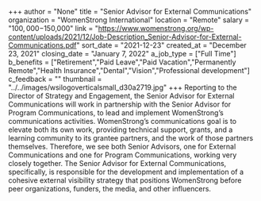 +++
author = "None"
title = "Senior Advisor for External Communications"
organization = "WomenStrong International"
location = "Remote"
salary = "$100,000-$150,000"
link = "https://www.womenstrong.org/wp-content/uploads/2021/12/Job-Description_Senior-Advisor-for-External-Communications.pdf"
sort_date = "2021-12-23"
created_at = "December 23, 2021"
closing_date = "January 7, 2022"
a_job_type = ["Full Time"]
b_benefits = ["Retirement","Paid Leave","Paid Vacation","Permanently Remote","Health Insurance","Dental","Vision","Professional development"]
c_feedback = ""
thumbnail = "../../images/wsilogoverticalsmall_d30a2719.jpg"
+++
Reporting to the Director of Strategy and Engagement, the Senior Advisor for External Communications will work in partnership with the Senior Advisor for Program Communications, to lead and implement WomenStrong’s communications activities. WomenStrong’s communications goal is to elevate both its own work, providing technical support, grants, and a learning community to its grantee partners, and the work of those partners themselves. Therefore, we see both Senior Advisors, one for External Communications and one for Program Communications, working very closely together. The Senior Advisor for External Communications, specifically, is responsible for the development and implementation of a cohesive external visibility strategy that positions WomenStrong before peer organizations, funders, the media, and other influencers.